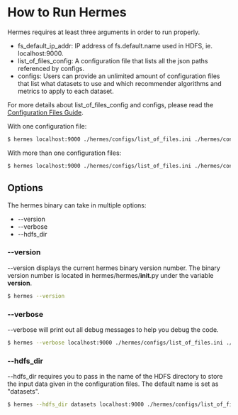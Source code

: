 # How to Run Hermes

Hermes requires at least three arguments in order to run properly. 
* fs_default_ip_addr: IP address of fs.default.name used in HDFS, ie. localhost:9000.
* list_of_files_config: A configuration file that lists all the json paths referenced by configs.
* configs: Users can provide an unlimited amount of configuration files that list what datasets to use and which recommender algorithms and metrics to apply to each dataset.

For more details about list_of_files_config and configs, please read the [Configuration Files Guide](https://github.com/Lab41/hermes/tree/master/docs/configs.md).

With one configuration file:
```bash
$ hermes localhost:9000 ./hermes/configs/list_of_files.ini ./hermes/configs/config1.ini 
```

With more than one configuration files:
```bash
$ hermes localhost:9000 ./hermes/configs/list_of_files.ini ./hermes/configs/config1.ini ./hermes/configs/config2.ini
```

## Options

The hermes binary can take in multiple options:
* --version
* --verbose
* --hdfs_dir

### --version
--version displays the current hermes binary version number. The binary version number is located in hermes/hermes/__init__.py under the variable __version__.

```bash
$ hermes --version
```

### --verbose
--verbose will print out all debug messages to help you debug the code.

```bash
$ hermes --verbose localhost:9000 ./hermes/configs/list_of_files.ini ./hermes/configs/config1.ini
```

### --hdfs_dir
--hdfs_dir requires you to pass in the name of the HDFS directory to store the input data given in the configuration files. The default name is set as "datasets".

```bash
$ hermes --hdfs_dir datasets localhost:9000 ./hermes/configs/list_of_files.ini ./hermes/configs/config1.ini
```



